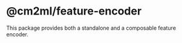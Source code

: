 # @cm2ml/feature-encoder

This package provides both a standalone and a composable feature encoder.
